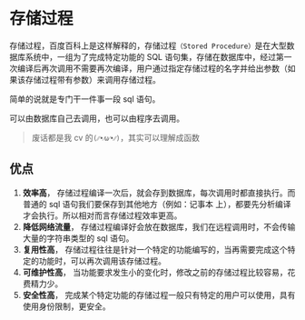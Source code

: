 # 存储过程

存储过程，百度百科上是这样解释的，存储过程`（Stored Procedure）`是在大型数据库系统中，一组为了完成特定功能的 SQL 语句集，存储在数据库中，经过第一次编译后再次调用不需要再次编译，用户通过指定存储过程的名字并给出参数（如果该存储过程带有参数）来调用存储过程。

简单的说就是专门干一件事一段 sql 语句。

可以由数据库自己去调用，也可以由程序去调用。

> 废话都是我 cv 的`(⁄⁄•⁄ω⁄•⁄⁄)`，其实可以理解成函数

## 优点

1. **效率高**，
   存储过程编译一次后，就会存到数据库，每次调用时都直接执行。而普通的 sql 语句我们要保存到其他地方（例如：记事本 上），都要先分析编译才会执行。所以相对而言存储过程效率更高。
2. **降低网络流量**，
   存储过程编译好会放在数据库，我们在远程调用时，不会传输大量的字符串类型的 sql 语句。
3. **复用性高**，
   存储过程往往是针对一个特定的功能编写的，当再需要完成这个特定的功能时，可以再次调用该存储过程。
4. **可维护性高**，
   当功能要求发生小的变化时，修改之前的存储过程比较容易，花费精力少。
5. **安全性高**，
   完成某个特定功能的存储过程一般只有特定的用户可以使用，具有使用身份限制，更安全。
